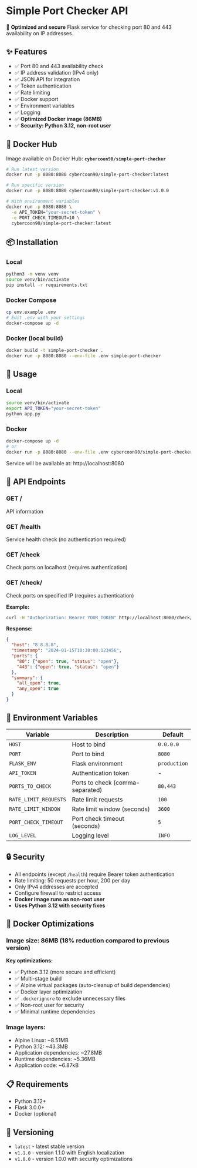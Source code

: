 # Simple Port Checker API

🚀 **Optimized and secure** Flask service for checking port 80 and 443 availability on IP addresses.

## ✨ Features

- ✅ Port 80 and 443 availability check
- ✅ IP address validation (IPv4 only)
- ✅ JSON API for integration
- ✅ Token authentication
- ✅ Rate limiting
- ✅ Docker support
- ✅ Environment variables
- ✅ Logging
- ✅ **Optimized Docker image (86MB)**
- ✅ **Security: Python 3.12, non-root user**

## 🐳 Docker Hub

Image available on Docker Hub: **`cybercoon90/simple-port-checker`**

```bash
# Run latest version
docker run -p 8080:8080 cybercoon90/simple-port-checker:latest

# Run specific version
docker run -p 8080:8080 cybercoon90/simple-port-checker:v1.0.0

# With environment variables
docker run -p 8080:8080 \
  -e API_TOKEN="your-secret-token" \
  -e PORT_CHECK_TIMEOUT=10 \
  cybercoon90/simple-port-checker:latest
```

## 📦 Installation

### Local

```bash
python3 -m venv venv
source venv/bin/activate
pip install -r requirements.txt
```

### Docker Compose

```bash
cp env.example .env
# Edit .env with your settings
docker-compose up -d
```

### Docker (local build)

```bash
docker build -t simple-port-checker .
docker run -p 8080:8080 --env-file .env simple-port-checker
```

## 🚀 Usage

### Local

```bash
source venv/bin/activate
export API_TOKEN="your-secret-token"
python app.py
```

### Docker

```bash
docker-compose up -d
# or
docker run -p 8080:8080 --env-file .env cybercoon90/simple-port-checker:latest
```

Service will be available at: http://localhost:8080

## 🔌 API Endpoints

### GET /
API information

### GET /health
Service health check (no authentication required)

### GET /check
Check ports on localhost (requires authentication)

### GET /check/<ip>
Check ports on specified IP (requires authentication)

**Example:**
```bash
curl -H "Authorization: Bearer YOUR_TOKEN" http://localhost:8080/check/8.8.8.8
```

**Response:**
```json
{
  "host": "8.8.8.8",
  "timestamp": "2024-01-15T10:30:00.123456",
  "ports": {
    "80": {"open": true, "status": "open"},
    "443": {"open": true, "status": "open"}
  },
  "summary": {
    "all_open": true,
    "any_open": true
  }
}
```

## 🔧 Environment Variables

| Variable | Description | Default |
|----------|-------------|---------|
| `HOST` | Host to bind | `0.0.0.0` |
| `PORT` | Port to bind | `8080` |
| `FLASK_ENV` | Flask environment | `production` |
| `API_TOKEN` | Authentication token | - |
| `PORTS_TO_CHECK` | Ports to check (comma-separated) | `80,443` |
| `RATE_LIMIT_REQUESTS` | Rate limit requests | `100` |
| `RATE_LIMIT_WINDOW` | Rate limit window (seconds) | `3600` |
| `PORT_CHECK_TIMEOUT` | Port check timeout (seconds) | `5` |
| `LOG_LEVEL` | Logging level | `INFO` |

## 🔒 Security

- All endpoints (except `/health`) require Bearer token authentication
- Rate limiting: 50 requests per hour, 200 per day
- Only IPv4 addresses are accepted
- Configure firewall to restrict access
- **Docker image runs as non-root user**
- **Uses Python 3.12 with security fixes**

## 🐳 Docker Optimizations

### Image size: 86MB (18% reduction compared to previous version)

**Key optimizations:**
- ✅ Python 3.12 (more secure and efficient)
- ✅ Multi-stage build
- ✅ Alpine virtual packages (auto-cleanup of build dependencies)
- ✅ Docker layer optimization
- ✅ `.dockerignore` to exclude unnecessary files
- ✅ Non-root user for security
- ✅ Minimal runtime dependencies

### Image layers:
- Alpine Linux: ~8.51MB
- Python 3.12: ~43.3MB
- Application dependencies: ~27.8MB
- Runtime dependencies: ~5.36MB
- Application code: ~6.87kB

## 📋 Requirements

- Python 3.12+
- Flask 3.0.0+
- Docker (optional)

## 🔄 Versioning

- `latest` - latest stable version
- `v1.1.0` - version 1.1.0 with English localization
- `v1.0.0` - version 1.0.0 with security optimizations 